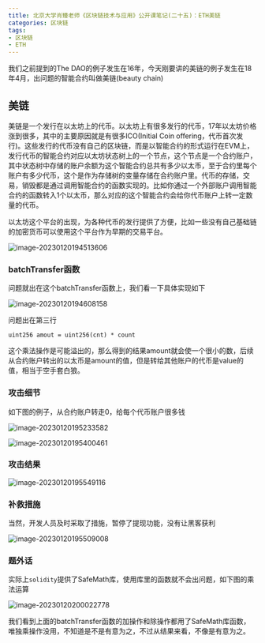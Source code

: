 ```yaml
---
title: 北京大学肖臻老师《区块链技术与应用》公开课笔记(二十五)：ETH美链
categories: 区块链
tags:
- 区块链
- ETH
---
```


我们之前提到的The DAO的例子发生在16年，今天刚要讲的美链的例子发生在18年4月，出问题的智能合约叫做美链(beauty chain)

## 美链

美链是一个发行在以太坊上的代币。以太坊上有很多发行的代币，17年以太坊价格涨到很多，其中的主要原因就是有很多ICO(Initial Coin offering，代币首次发行)。这些发行的代币没有自己的区块链，而是以智能合约的形式运行在EVM上，发行代币的智能合约对应以太坊状态树上的一个节点，这个节点是一个合约账户，其中状态树中存储的账户余额为这个智能合约总共有多少以太币，至于合约里每个账户有多少代币，这个是作为存储树的变量存储在合约账户里。代币的存储，交易，销毁都是通过调用智能合约的函数实现的。比如你通过一个外部账户调用智能合约的函数转入1个以太币，那么对应的这个智能合约会给你代币账户上转一定数量的代币。

以太坊这个平台的出现，为各种代币的发行提供了方便，比如一些没有自己基础链的加密货币可以使用这个平台作为早期的交易平台。

![image-20230120194513606](https://hanser373.oss-cn-beijing.aliyuncs.com/img/202301201945819.png)

### batchTransfer函数

问题就出在这个batchTransfer函数上，我们看一下具体实现如下

![image-20230120194608158](https://hanser373.oss-cn-beijing.aliyuncs.com/img/202301201946332.png)

问题出在第三行

```solidity
uint256 amout = uint256(cnt) * count
```

这个乘法操作是可能溢出的，那么得到的结果amount就会使一个很小的数，后续从合约账户转出的以太币是amount的值，但是转给其他账户的代币是value的值，相当于空手套白狼。

### 攻击细节

如下图的例子，从合约账户转走0，给每个代币账户很多钱

![image-20230120195233582](https://hanser373.oss-cn-beijing.aliyuncs.com/img/202301201952772.png)



![image-20230120195400461](https://hanser373.oss-cn-beijing.aliyuncs.com/img/202301201954605.png)

### 攻击结果

![image-20230120195549116](https://hanser373.oss-cn-beijing.aliyuncs.com/img/202301201955250.png)

### 补救措施

当然，开发人员及时采取了措施，暂停了提现功能，没有让黑客获利

![image-20230120195509008](https://hanser373.oss-cn-beijing.aliyuncs.com/img/202301201955145.png)



### 题外话

实际上`solidity`提供了SafeMath库，使用库里的函数就不会出问题，如下图的乘法运算

![image-20230120200022778](https://hanser373.oss-cn-beijing.aliyuncs.com/img/202301202000876.png)

我们看到上面的batchTransfer函数的加操作和除操作都用了SafeMath库函数，唯独乘操作没用，不知道是不是有意为之，不过从结果来看，不像是有意为之。
